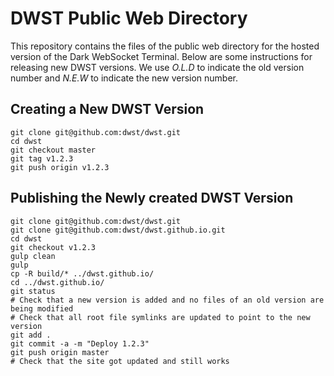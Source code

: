 
# DWST Public Web Directory

This repository contains the files of the public web directory for the hosted version of the Dark WebSocket Terminal. Below are some instructions for releasing new DWST versions. We use *O.L.D* to indicate the old version number and *N.E.W* to indicate the new version number.


## Creating a New DWST Version

```
git clone git@github.com:dwst/dwst.git
cd dwst
git checkout master
git tag v1.2.3
git push origin v1.2.3
```


## Publishing the Newly created DWST Version

```
git clone git@github.com:dwst/dwst.git
git clone git@github.com:dwst/dwst.github.io.git
cd dwst
git checkout v1.2.3
gulp clean
gulp
cp -R build/* ../dwst.github.io/
cd ../dwst.github.io/
git status
# Check that a new version is added and no files of an old version are being modified
# Check that all root file symlinks are updated to point to the new version
git add .
git commit -a -m "Deploy 1.2.3"
git push origin master
# Check that the site got updated and still works
```
